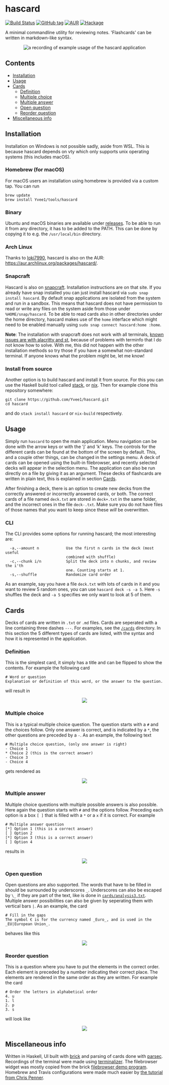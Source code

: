 # hascard
[![Build Status](https://travis-ci.org/Yvee1/hascard.svg?branch=master)](https://travis-ci.org/Yvee1/hascard) [![GitHub tag](https://img.shields.io/github/tag/Yvee1/hascard.svg)](https://github.com/Yvee1/hascard/releases) [![AUR](https://img.shields.io/aur/version/hascard)](https://aur.archlinux.org/packages/hascard/) [![Hackage](https://img.shields.io/hackage/v/hascard.svg)](https://hackage.haskell.org/package/hascard)



A minimal commandline utility for reviewing notes. 'Flashcards' can be written in markdown-like syntax.

<p align="center">
<img alt="a recording of example usage of the hascard application" src="./recordings/recording.gif">
</p>

## Contents
- [Installation](#installation)
- [Usage](#usage)
- [Cards](#cards)
  - [Definition](#definition)
  - [Multiple choice](#multiple-choice)
  - [Multiple answer](#multiple-answer)
  - [Open question](#open-question)
  - [Reorder question](#reorder-question)
- [Miscellaneous info](#miscellaneous-info)

## Installation
Installation on Windows is not possible sadly, aside from WSL. This is because hascard depends on vty which only supports unix operating systems (this includes macOS).

### Homebrew (for macOS)
For macOS users an installation using homebrew is provided via a custom tap. You can run 
```
brew update
brew install Yvee1/tools/hascard
```

### Binary
Ubuntu and macOS binaries are available under [releases](https://github.com/Yvee1/hascard/releases/). To be able to run it from any directory, it has to be added to the PATH. This can be done by copying it to e.g. the `/usr/local/bin` directory.

### Arch Linux
Thanks to [loki7990](https://github.com/loki7990), hascard is also on the AUR: https://aur.archlinux.org/packages/hascard/.

### Snapcraft
Hascard is also on [snapcraft](https://snapcraft.io/hascard). Installation instructions are on that site. If you already have snap installed you can just install hascard via `sudo snap install hascard`. By default snap applications are isolated from the system and run in a sandbox. This means that hascard does not have permission to read or write any files on the system aside from those under `%HOME/snap/hascard`. To be able to read cards also in other directories under the home directory, hascard makes use of the `home` interface which might need to be enabled manually using `sudo snap connect hascard:home :home`.

**Note**: The installation with snapcraft does not work with all terminals, [known issues are with alacritty and st](https://github.com/Yvee1/hascard/issues/3), because of problems with terminfo that I do not know how to solve. With me, this did not happen with the other installation methods so try those if you have a somewhat non-standard terminal. If anyone knows what the problem might be, let me know!

### Install from source
Another option is to build hascard and install it from source. For this you can use the Haskell build tool called [stack](https://docs.haskellstack.org/en/stable/README/#how-to-install), or [nix](https://nixos.org/). Then for example clone this repository somewhere:
```
git clone https://github.com/Yvee1/hascard.git
cd hascard
```
and do `stack install hascard` or `nix-build` respectively.

## Usage
Simply run `hascard` to open the main application. Menu navigation can be done with the arrow keys or with the 'j' and 'k' keys. The controls for the different cards can be found at the bottom of the screen by default. This, and a couple other things, can be changed in the settings menu. A deck of cards can be opened using the built-in filebrowser, and recently selected decks will appear in the selection menu. The application can also be run directly on a file by giving it as an argument. These decks of flashcards are written in plain text, this is explained in section [Cards](#cards). 

After finishing a deck, there is an option to create new decks from the correctly answered or incorrectly answered cards, or both. The correct cards of a file named `deck.txt` are stored in `deck+.txt` in the same folder, and the incorrect ones in the file `deck-.txt`. Make sure you do not have files of those names that you want to keep since these _will_ be overwritten.

### CLI
The CLI provides some options for running hascard; the most interesting are:
```
  -a,--amount n            Use the first n cards in the deck (most useful
                           combined with shuffle)
  -c,--chunk i/n           Split the deck into n chunks, and review the i'th
                           one. Counting starts at 1.
  -s,--shuffle             Randomize card order
  ```
As an example, say you have a file `deck.txt` with lots of cards in it and you want to review 5 random ones, you can use `hascard deck -s -a 5`. Here `-s` shuffles the deck and `-a 5` specifies we only want to look at 5 of them.

## Cards
Decks of cards are written in `.txt` or `.md` files. Cards are seperated with a line containing three dashes `---`. For examples, see the [`/cards`](https://github.com/Yvee1/hascard/tree/master/cards) directory. In this section the 5 different types of cards are listed, with the syntax and how it is represented in the application.

### Definition
This is the simplest card, it simply has a title and can be flipped to show the contents. For example the following card
```
# Word or question
Explanation or definition of this word, or the answer to the question.
```
will result in
<p align="center">
  <img src="./recordings/definition.gif"></img>
</p>

### Multiple choice
This is a typical multiple choice question. The question starts with a `#` and the choices follow. Only one answer is correct, and is indicated by a `*`, the other questions are preceded by a `-`. As an example, the following text

```
# Multiple choice question, (only one answer is right)
- Choice 1
* Choice 2 (this is the correct answer)
- Choice 3
- Choice 4
```

gets rendered as
<p align="center">
  <img src="./recordings/multiple-choice.gif"></img>
</p>

### Multiple answer
Multiple choice questions with multiple possible answers is also possible. Here again the question starts with `#` and the options follow. Preceding each option is a box `[ ]` that is filled with a `*` or a `x` if it is correct. For example

```
# Multiple answer question
[*] Option 1 (this is a correct answer)
[ ] Option 2
[*] Option 3 (this is a correct answer)
[ ] Option 4
```
results in
<p align="center">
  <img src="./recordings/multiple-answer.gif"></img>
</p>
                                                           

### Open question
Open questions are also supported. The words that have to be filled in should be surrounded by underscores `_`. Underscores can also be escaped by `\_` if they are part of the text, like is done in [`cards/analysis3.txt`](https://github.com/Yvee1/hascard/blob/48b5c0751ac72df791402b88c033e05488c9350d/cards/analysis3.txt#L34-L37t). Multiple answer possibilities can also be given by seperating them with vertical bars `|`. As an example, the card

```
# Fill in the gaps
The symbol € is for the currency named _Euro_, and is used in the _EU|European Union_.
```
behaves like this

<p align="center">
  <img src="./recordings/gapped-question.gif"></img>
</p>

### Reorder question
This is a question where you have to put the elements in the correct order. Each element is preceded by a number indicating their correct place. The elements are rendered in the same order as they are written. For example the card

```
# Order the letters in alphabetical order
4. u
1. l
2. p
3. s
```
will look like
<p align="center">
  <img src="./recordings/reordering.gif"></img>
</p>

## Miscellaneous info
Written in Haskell, UI built with [brick](https://github.com/jtdaugherty/brick) and parsing of cards done with [parsec](https://github.com/haskell/parsec). Recordings of the terminal were made using [terminalizer](https://github.com/faressoft/terminalizer). The filebrowser widget was mostly copied from the brick [filebrowser demo program](https://github.com/jtdaugherty/brick/blob/master/programs/FileBrowserDemo.hs). Homebrew and Travis configurations were made much easier by [the tutorial from Chris Penner](https://chrispenner.ca/posts/homebrew-haskell).
